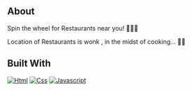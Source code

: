 ## About

Spin the wheel for Restaurants near you! 🛞😋🍧

Location of Restaurants is wonk , in the midst of cooking... 🧑‍🍳

## Built With

[![Html][Html.com]][Html-url] [![Css][Css.com]][Css-url] [![Javascript][Javascript.com]][Javascript-url]

[Css.com]: https://img.shields.io/badge/CSS-239120?&style=for-the-badge&logo=css3&logoColor=white&style=flat-square
[Css-url]: https://web.dev/learn/css
[Html.com]: https://img.shields.io/badge/HTML5-E34F26?style=for-the-badge&logo=html5&logoColor=white&style=flat-square
[Html-url]: https://html.com/
[Javascript.com]: https://img.shields.io/badge/JavaScript-F7DF1E?style=for-the-badge&logo=javascript&logoColor=black&style=flat-square
[Javascript-url]: https://www.javascript.com/
